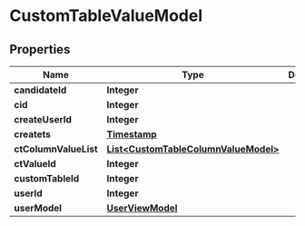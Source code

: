 

# CustomTableValueModel


## Properties

| Name | Type | Description | Notes |
|------------ | ------------- | ------------- | -------------|
|**candidateId** | **Integer** |  |  [optional] |
|**cid** | **Integer** |  |  [optional] |
|**createUserId** | **Integer** |  |  [optional] |
|**createts** | [**Timestamp**](Timestamp.md) |  |  [optional] |
|**ctColumnValueList** | [**List&lt;CustomTableColumnValueModel&gt;**](CustomTableColumnValueModel.md) |  |  [optional] |
|**ctValueId** | **Integer** |  |  [optional] |
|**customTableId** | **Integer** |  |  [optional] |
|**userId** | **Integer** |  |  [optional] |
|**userModel** | [**UserViewModel**](UserViewModel.md) |  |  [optional] |



